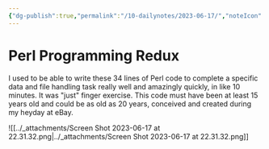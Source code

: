 ```yaml
---
{"dg-publish":true,"permalink":"/10-dailynotes/2023-06-17/","noteIcon":"2","created":"","updated":""}
---
```


# Perl Programming Redux

I used to be able to write these 34 lines of Perl code to complete a specific data and file handling task really well and amazingly quickly, in like 10 minutes. It was "just" finger exercise. This code must have been at least 15 years old and could be as old as 20 years, conceived and created during my heyday at eBay.

![[../_attachments/Screen Shot 2023-06-17 at 22.31.32.png\|../_attachments/Screen Shot 2023-06-17 at 22.31.32.png]]
